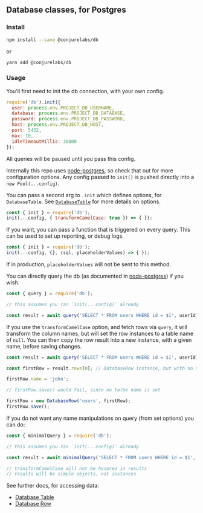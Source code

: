 ## Database classes, for Postgres

### Install

```sh
npm install --save @conjurelabs/db
```

or

```sh
yarn add @conjurelabs/db
```

### Usage

You'll first need to init the db connection, with your own config.

```js
require('db').init({
  user: process.env.PROJECT_DB_USERNAME,
  database: process.env.PROJECT_DB_DATABASE,
  password: process.env.PROJECT_DB_PASSWORD,
  host: process.env.PROJECT_DB_HOST,
  port: 5432,
  max: 10,
  idleTimeoutMillis: 30000
});
```

All queries will be paused until you pass this config.

Internally this repo uses [node-postgres](http://github.com/brianc/node-postgres), so check that out for more configuration options. Any config passed to `init()` is pushed directly into a `new Pool(...config)`.

You can pass a second arg to `.init` which defines options, for `DatabaseTable`. See [`DatabaseTable`](./table) for more details on options.

```js
const { init } = require('db');
init(...config, { transformCamelCase: true }) => { });
```

If you want, you can pass a function that is triggered on every query. This can be used to set up reporting, or debug logs.

```js
const { init } = require('db');
init(...config, {}, (sql, placeholderValues) => { });
```

If in production, `placeholderValues` will not be sent to this method.

You can directly query the db (as documented in [node-postgres](http://github.com/brianc/node-postgres)) if you wish.

```js
const { query } = require('db');

// this assumes you ran `init(...config)` already

const result = await query('SELECT * FROM users WHERE id = $1', userId);
```

If you use the `transformCamelCase` option, and fetch rows via `query`, it will transform the column names, but will set the row instances to a table name of `null`. You can then copy the row result into a new instance, with a given name, before saving changes.

```js
const result = await query('SELECT * FROM users WHERE id = $1', userId);

const firstRow = result.rows[0]; // DatabaseRow instance, but with no table name set

firstRow.name = 'john';

// firstRow.save() would fail, since no talbe name is set

firstRow = new DatabaseRow('users', firstRow);
firstRow.save();
```

If you do not want any name manipulations on query (from set options) you can do:

```js
const { minimalQuery } = require('db');

// this assumes you ran `init(...config)` already

const result = await minimalQuery('SELECT * FROM users WHERE id = $1', userId);

// transformCamelCase will not be honored in results
// results will be simple objects, not instances
```

See further docs, for accessing data:

- [Database Table](./table)
- [Database Row](./row)
